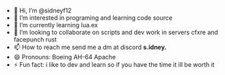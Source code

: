 - 👋 Hi, I’m @sidneyf12
- 👀 I’m interested in programing and learning code source
- 🌱 I’m currently learning lua.ex
- 💞️ I’m looking to collaborate on scripts and dev work in servers cfxre and facepunch rust
- 📫 How to reach me send me a dm at discord __s.idney.__
- 😄 Pronouns: Boeing AH-64 Apache
- ⚡ Fun fact: i like to dev and learn so if you have the time it ill be worth it

<!---
sidney4475/sidney4475 is a ✨ special ✨ repository because its `README.md` (this file) appears on your GitHub profile.
You can click the Preview link to take a look at your changes.
--->
